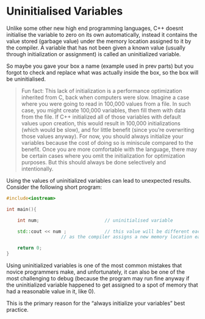 # Uninitialised Variables

Unlike some other new high end programming languages, C++ doesnt initialise the variable to zero on its own automatically, instead it contains the value stored (garbage value) under
the memory location assigned to it by the compiler. A variable that has not been given a known value (usually through initialization or assignment) is called an uninitialized variable. 

So maybe you gave your box a name (example used in prev parts) but you forgot to check and replace what was actually inside the box, so the box will be uninitialised.

> Fun fact: This lack of initialization is a performance optimization inherited from C, back when computers were slow. Imagine a case where you were going to read in 100,000 values from a file. In such case, you might create 100,000 variables, then fill them with data from the file. If C++ initialized all of those variables with default values upon creation, this would result in 100,000 initializations (which would be slow), and for little benefit (since you’re overwriting those values anyway). For now, you should always initialize your variables because the cost of doing so is miniscule compared to the benefit. Once you are more comfortable with the language, there may be certain cases where you omit the initialization for optimization purposes. But this should always be done selectively and intentionally.

Using the values of uninitialized variables can lead to unexpected results. Consider the following short program:

```cpp
#include<iostream>

int main(){

	int num;                        // uninitialised variable

	std::cout << num ;              // this value will be different each time you compile the program
					// as the compiler assigns a new memory location each time

	return 0;
}
```

Using uninitialized variables is one of the most common mistakes that novice programmers make, and unfortunately, 
it can also be one of the most challenging to debug (because the program may run fine anyway if the uninitialized variable 
happened to get assigned to a spot of memory that had a reasonable value in it, like 0).

This is the primary reason for the “always initialize your variables” best practice.
